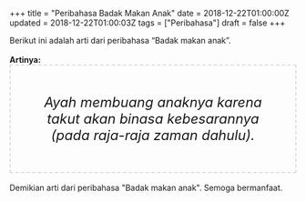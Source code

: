 +++
title = "Peribahasa Badak Makan Anak"
date = 2018-12-22T01:00:00Z
updated = 2018-12-22T01:00:03Z
tags = ["Peribahasa"]
draft = false
+++

<div dir="ltr" style="text-align: left;" trbidi="on"><div style="text-align: justify;">Berikut ini adalah arti dari peribahasa “Badak makan anak”.</div><br /><div style="text-align: justify;"><b>Artinya:</b></div><div style="border: 2px dashed #ddd; font-size: 24px; height: auto; margin: 0 auto; padding: 50px; text-align: center; width: auto;"><i>Ayah membuang anaknya karena takut akan binasa kebesarannya (pada raja-raja zaman dahulu).</i></div><div style="text-align: justify;"><br /></div><div style="text-align: justify;">Demikian arti dari peribahasa "Badak makan anak". Semoga bermanfaat. </div></div>
